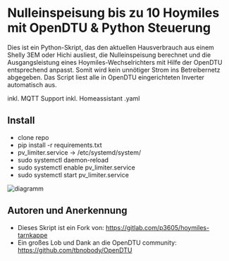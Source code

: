 
# Nulleinspeisung bis zu 10 Hoymiles mit OpenDTU & Python Steuerung

Dies ist ein Python-Skript, das den aktuellen Hausverbrauch aus einem Shelly 3EM oder Hichi ausliest, die Nulleinspeisung berechnet und die Ausgangsleistung eines Hoymiles-Wechselrichters mit Hilfe der OpenDTU entsprechend anpasst. Somit wird kein unnötiger Strom ins Betreibernetz abgegeben. Das Script liest alle in OpenDTU eingerichteten Inverter automatisch aus.

inkl. MQTT Support inkl. Homeassistant .yaml

## Install
- clone repo
- pip install -r requirements.txt
- pv_limiter.service -> /etc/systemd/system/
- sudo systemctl daemon-reload
- sudo systemctl enable pv_limiter.service
- sudo systemctl start pv_limiter.service


![diagramm](media/diagramm.jpg)

## Autoren und Anerkennung
- Dieses Skript ist ein Fork von: https://gitlab.com/p3605/hoymiles-tarnkappe
- Ein großes Lob und Dank an die OpenDTU community: https://github.com/tbnobody/OpenDTU
